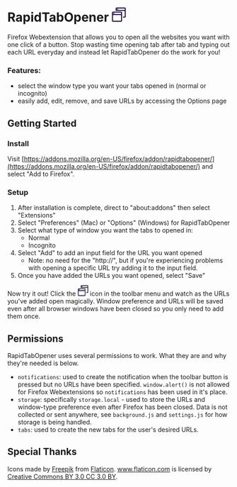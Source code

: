 # RapidTabOpener <img src="https://raw.githubusercontent.com/cedricium/RapidTabOpener/master/icons/tabs-64.png" width="32" height="32" alt="tabs icon" />

Firefox Webextension that allows you to open all the websites you want with one click of a button. Stop wasting time opening tab after tab and typing out each URL everyday and instead let RapidTabOpener do the work for you!

### Features:

- select the window type you want your tabs opened in (normal or incognito)
- easily add, edit, remove, and save URLs by accessing the Options page

## Getting Started

### Install

Visit [https://addons.mozilla.org/en-US/firefox/addon/rapidtabopener/](https://addons.mozilla.org/en-US/firefox/addon/rapidtabopener/) and select "Add to Firefox".

### Setup

1. After installation is complete, direct to "about:addons" then select "Extensions"
2. Select "Preferences" (Mac) or "Options" (Windows) for RapidTabOpener
3. Select what type of window you want the tabs to opened in:
    - Normal
    - Incognito
4. Select "Add" to add an input field for the URL you want opened
    - Note: no need for the "http://", but if you're experiencing problems with opening a specific URL try adding it to the input field.
5. Once you have added the URLs you want opened, select "Save"

Now try it out! Click the <img src="https://raw.githubusercontent.com/cedricium/RapidTabOpener/master/icons/tabs-64.png" width="24" height="24" alt="tabs icon" /> icon in the toolbar menu and watch as the URLs you've added open magically. Window preference and URLs will be saved even after all browser windows have been closed so you only need to add them once.

## Permissions

RapidTabOpener uses several permissions to work. What they are and why they're needed is below.

- `notifications`: used to create the notification when the toolbar button is pressed but no URLs have been specified. `window.alert()` is not allowed for Firefox Webextensions so `notifications` has been used in it's place.
- `storage`: specifically `storage.local` - used to store the URLs and window-type preference even after Firefox has been closed. Data is not collected or sent anywhere, see `background.js` and `settings.js` for how storage is being handled.
- `tabs`: used to create the new tabs for the user's desired URLs.

## Special Thanks
Icons made by [Freepik](http://www.freepik.com) from [Flaticon](http://www.flaticon.com). www.flaticon.com is licensed by [Creative Commons BY 3.0 CC 3.0 BY](http://creativecommons.org/licenses/by/3.0/).